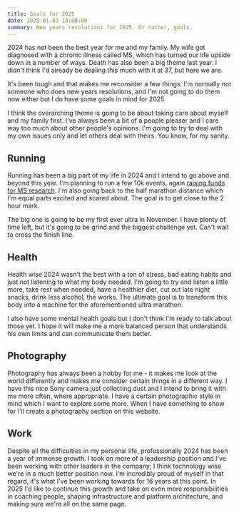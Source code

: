 ```yaml
---
title: Goals for 2025
date: 2025-01-03 14:00:00
summary: New years resolutions for 2025. Or rather, goals. 
---
```


2024 has not been the best year for me and my family. My wife got diagnosed with a chronic illness called MS, which has turned our life upside down in a number of ways. Death has also been a big theme last year. I didn't think I'd already be dealing this much with it at 37, but here we are. 

It's been tough and that makes me reconsider a few things. I'm normally not someone who does new years resolutions, and I'm not going to do them now either but I do have some goals in mind for 2025.

I think the overarching theme is going to be about taking care about myself and my family first. I've always been a bit of a people pleaser and I care way too much about other people's opinions. I'm going to try to deal with my own issues only and let others deal with theirs. You know, for my sanity.

## Running 

Running has been a big part of my life in 2024 and I intend to go above and beyond this year. I'm planning to run a few 10k events, again [raising funds for MS research](https://www.msmotion.nl/fundraisers/mijndert-stuij-2). I'm also going back to the half marathon distance which I'm equal parts excited and scared about. The goal is to get close to the 2 hour mark. 

The big one is going to be my first ever ultra in November. I have plenty of time left, but it's going to be grind and the biggest challenge yet. Can't wait to cross the finish line.

## Health

Health wise 2024 wasn't the best with a ton of stress, bad eating habits and just not listening to what my body needed. I'm going to try and listen a little more, take rest when needed, have a healthier diet, cut out late night snacks, drink less alcohol, the works. The ultimate goal is to transform this body into a machine for the aforementioned ultra marathon.

I also have some mental health goals but I don't think I'm ready to talk about those yet. I hope it will make me a more balanced person that understands his own limits and can communicate them better.

## Photography

Photography has always been a hobby for me - it makes me look at the world differently and makes me consider certain things in a different way. I have this nice Sony camera just collecting dust and I intend to bring it with me more often, where appropriate. I have a certain photographic style in mind which I want to explore some more. When I have something to show for I'll create a photography section on this website.

## Work

Despite all the difficulties in my personal life, professionally 2024 has been a year of immense growth. I took on more of a leadership position and I've been working with other leaders in the company; I think technology wise we're in a much better position now. I'm incredibly proud of myself in that regard, it's what I've been working towards for 16 years at this point. In 2025 I'd like to continue this growth and take on even more responsibilities in coaching people, shaping infrastructure and platform architecture, and making sure we're all on the same page.